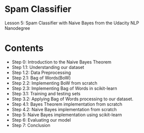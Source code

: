 # Spam Classifier 

Lesson 5: Spam Classifier with Naive Bayes from the Udacity NLP Nanodegree

# Contents

- Step 0: Introduction to the Naive Bayes Theorem
- Step 1.1: Understanding our dataset
- Step 1.2: Data Preprocessing
- Step 2.1: Bag of Words(BoW)
- Step 2.2: Implementing BoW from scratch
- Step 2.3: Implementing Bag of Words in scikit-learn
- Step 3.1: Training and testing sets
- Step 3.2: Applying Bag of Words processing to our dataset.
- Step 4.1: Bayes Theorem implementation from scratch
- Step 4.2: Naive Bayes implementation from scratch
- Step 5: Naive Bayes implementation using scikit-learn
- Step 6: Evaluating our model
- Step 7: Conclusion